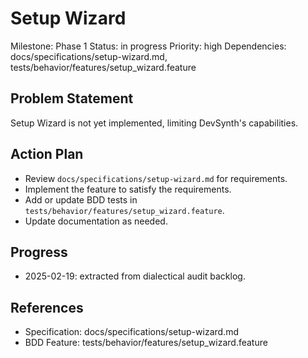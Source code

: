 # Setup Wizard
Milestone: Phase 1
Status: in progress
Priority: high
Dependencies: docs/specifications/setup-wizard.md, tests/behavior/features/setup_wizard.feature

## Problem Statement
Setup Wizard is not yet implemented, limiting DevSynth's capabilities.


## Action Plan
- Review `docs/specifications/setup-wizard.md` for requirements.
- Implement the feature to satisfy the requirements.
- Add or update BDD tests in `tests/behavior/features/setup_wizard.feature`.
- Update documentation as needed.

## Progress
- 2025-02-19: extracted from dialectical audit backlog.

## References
- Specification: docs/specifications/setup-wizard.md
- BDD Feature: tests/behavior/features/setup_wizard.feature
